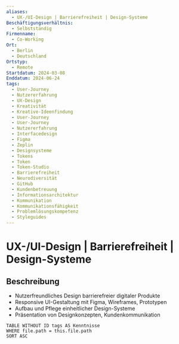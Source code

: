 ```yaml
---
aliases:
  - UX-/UI-Design | Barrierefreiheit | Design-Systeme
Beschäftigungsverhältnis:
  - Selbstständig
Firmenname:
  - Co-Working
Ort:
  - Berlin
  - Deutschland
Ortstyp:
  - Remote
Startdatum: 2024-03-08
Enddatum: 2024-06-24
tags:
  - User-Journey
  - Nutzererfahrung
  - UX-Design
  - Kreativität
  - Kreative-Ideenfindung
  - User-Journey
  - User-Journey
  - Nutzererfahrung
  - Interfacedesign
  - Figma
  - Zeplin
  - Designsysteme
  - Tokens
  - Token
  - Token-Studio
  - Barrierefreiheit
  - Neurodiversität
  - GitHub
  - Kundenbetreuung
  - Informationsarchitektur
  - Kommunikation
  - Kommunikationsfähigkeit
  - Problemlösungskompetenz
  - Styleguides
---
```

# UX-/UI-Design | Barrierefreiheit | Design-Systeme

## Beschreibung

- Nutzerfreundliches Design barrierefreier digitaler Produkte
- Responsive UI-Gestaltung mit Figma, Wireframes, Prototypen
- Aufbau und Pflege einheitlicher Design-Systeme
- Präsentation von Designkonzepten, Kundenkommunikation

```dataview
TABLE WITHOUT ID tags AS Kenntnisse
WHERE file.path = this.file.path
SORT ASC
```
